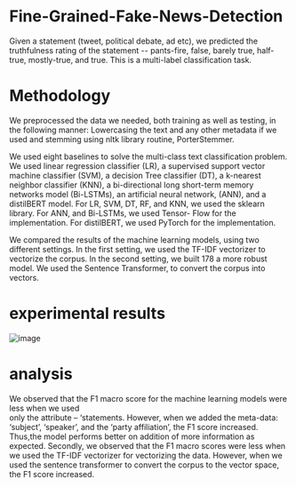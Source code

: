 # Fine-Grained-Fake-News-Detection

Given a statement (tweet, political debate, ad etc), we predicted the
truthfulness rating of the statement -- pants-fire, false, barely true, half-true, mostly-true,
and true. This is a multi-label classification task.


 # Methodology

We preprocessed the data we needed, both training as well as testing, in the following manner: 
Lowercasing the text and any other metadata if we used and stemming using nltk library routine, 
PorterStemmer.

We used eight baselines to solve the multi-class
text classification problem. We used linear regression classifier (LR), a supervised support 
vector machine classifier (SVM), a decision Tree classifier (DT), a k-nearest neighbor classifier
(KNN), a bi-directional long short-term memory networks model (Bi-LSTMs), an artificial neural 
network, (ANN), and a distilBERT model. For LR, SVM, DT, RF, and KNN, we used the sklearn 
library. For ANN, and Bi-LSTMs, we used Tensor- Flow for the implementation. For distilBERT, we 
used PyTorch for the implementation.


We compared the results of the machine learning models, using two different settings. In the first
setting, we used the TF-IDF vectorizer to vectorize the corpus. In the second setting, we built 178
a more robust model. We used the Sentence Transformer, to convert the corpus into vectors.



# experimental results 



![image](https://user-images.githubusercontent.com/88978808/207588896-224520c8-594e-4383-b76d-a010fcd5fddb.png)


#  analysis 


We observed that the F1 macro score for the machine learning models were less when we used  
only the attribute – ‘statements. However, when we added the meta-data: ‘subject’, ‘speaker’, and
the ‘party affiliation’, the F1 score increased. Thus,the model performs better on 
addition of more information as expected. Secondly, we observed that the F1 macro scores were less when we used the TF-IDF vectorizer for
vectorizing the data. However, when we used the sentence transformer to convert the corpus to the
vector space, the F1 score increased.


